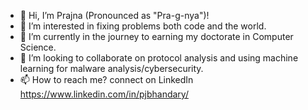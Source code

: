 - 👋 Hi, I’m Prajna (Pronounced as "Pra-g-nya")!
- 👀 I’m interested in fixing problems both code and the world.
- 🌱 I’m currently in the journey to earning my doctorate in Computer Science.
- 💞️ I’m looking to collaborate on protocol analysis and using machine learning for malware analysis/cybersecurity.
- 📫 How to reach me? connect on LinkedIn https://www.linkedin.com/in/pjbhandary/

<!---
Prajbh/Prajbh is a ✨ special ✨ repository because its `README.md` (this file) appears on your GitHub profile.
You can click the Preview link to take a look at your changes.
--->
